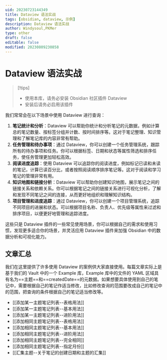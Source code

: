 ```yaml
---
uid: 20230723144349
title: Dataview 语法实战
tags: [obsidian, dataview, 示例]
description: Dataview 语法实战
author: Windysoul,PKMer
type: other
draft: false
editable: false
modified: 20230809230858
---
```


# Dataview 语法实战

>[!tips]
> - 使用本库，请务必安装 Obsidian 社区插件 Dataview
> - 安装后请务必启用该插件

我们常常会在以下场景中使用 Dataview 进行查询：

1. **笔记统计和分析**：Dataview 可以帮助你统计和分析笔记的元数据，例如计算总的笔记数量、按标签分组并计数、按时间排序等。这对于笔记整理、知识管理和了解笔记库的内容非常有帮助。
2. **任务管理和待办事项**：通过 Dataview，你可以创建一个任务管理系统，跟踪所有的待办事项和任务。你可以根据标签、日期和状态等属性筛选和排序任务，使任务管理更加轻松高效。
3. **阅读进度追踪**：使用 Dataview 可以追踪你的阅读进度，例如标记已读和未读的笔记，计算已读百分比，或者按照阅读顺序排序笔记等。这对于阅读和学习笔记的管理非常有用。
4. **知识地图和链接分析**：Dataview 可以帮助你创建知识地图，展示笔记之间的链接关系和依赖关系。你可以根据笔记之间的链接关系进行可视化分析，了解和发现不同笔记之间的连接，从而更好地组织和理解知识结构。
5. **项目管理和进度追踪**：通过 Dataview，你可以创建一个项目管理系统，追踪不同项目的进展和状态。可以根据项目名称、负责人、优先级等属性来过滤和排序项目，以便更好地管理和追踪进度。

这些只是 Dataview 插件的一些常见使用场景，你可以根据自己的需求和使用习惯，发现更多适合你的场景，并灵活应用 Dataview 插件来加强 Obsidian 中的数据分析和可视化能力。

## 文章汇总

我们在这里提供了许多使用 Dataview 的案例供大家直接使用。每篇文章实际上是基于我们的 Vault 中的一个 Example 库，Example 库中的文件的 YAML 区域具有名为==主题==和==createdDate==的元数据。如果想要具体使用到自己的笔记中，需要根据自己的笔记作适当修改，比如修改查询的范围要改成自己的笔记中的范围，把查询的条件根据自己的笔记适当修改等。

- [[添加某一主题笔记列表--表格用法]]
- [[添加某一主题笔记列表--基本用法]]
- [[添加某一主题笔记列表--进阶用法]]
- [[添加相同主题笔记列表--表格用法]]
- [[添加相同主题笔记列表--基本用法]]
- [[添加相同主题笔记列表--进阶用法]]
- [[添加相同主题笔记列表--完全相同]]
- [[添加相同主题笔记列表--指定月份]]
- [[汇集主题--关于笔记的创建日期和主题的汇集]]